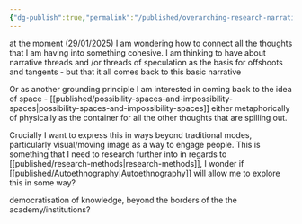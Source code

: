 ```yaml
---
{"dg-publish":true,"permalink":"/published/overarching-research-narrative/","noteIcon":""}
---
```


at the moment (29/01/2025) I am wondering how to connect all the thoughts that I am having into something cohesive. I am thinking to have about narrative threads and /or threads of speculation as the basis for offshoots and tangents - but that it all comes back to this basic narrative

Or as another grounding principle I am interested in coming back to the idea of space - [[published/possibility-spaces-and-impossibility-spaces\|possibility-spaces-and-impossibility-spaces]] either metaphorically of physically as the container for all the other thoughts that are spilling out.

Crucially I want to express this in ways beyond traditional modes, particularly visual/moving image as a way to engage people. This is something that I need to research further into in regards to [[published/research-methods\|research-methods]], I wonder if [[published/Autoethnography\|Autoethnography]] will allow me to explore this in some way?

democratisation of knowledge, beyond the borders of the the academy/institutions?


